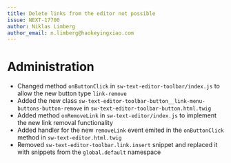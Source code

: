 ```yaml
---
title: Delete links from the editor not possible 
issue: NEXT-17700
author: Niklas Limberg
author_email: n.limberg@haokeyingxiao.com
---
```

# Administration
* Changed method `onButtonClick` in `sw-text-editor-toolbar/index.js` to allow the new button type `link-remove`
* Added the new class `sw-text-editor-toolbar-button__link-menu-buttons-button-remove` in `sw-text-editor-toolbar-button.html.twig`
* Added method `onRemoveLink` in `sw-text-editor/index.js` to implement the new link removal functionality
* Added handler for the new `removeLink` event emited in the `onButtonClick` method in `sw-text-editor.html.twig`
* Removed `sw-text-editor-toolbar.link.insert` snippet and replaced it with snippets from the `global.default` namespace
